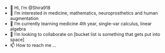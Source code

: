 - 👋 Hi, I’m @Shira918
- 👀 I’m interested in medicine, mathematics, neuroprosthetics and human augmentation
- 🌱 I’m currently learning medicine 4th year, single-var calculus, linear algebra
- 💞️ I’m looking to collaborate on [bucket list is something that gets put into space]
- 📫 How to reach me ...

<!---
Shira918/Shira918 is a ✨ special ✨ repository because its `README.md` (this file) appears on your GitHub profile.
You can click the Preview link to take a look at your changes.
--->
